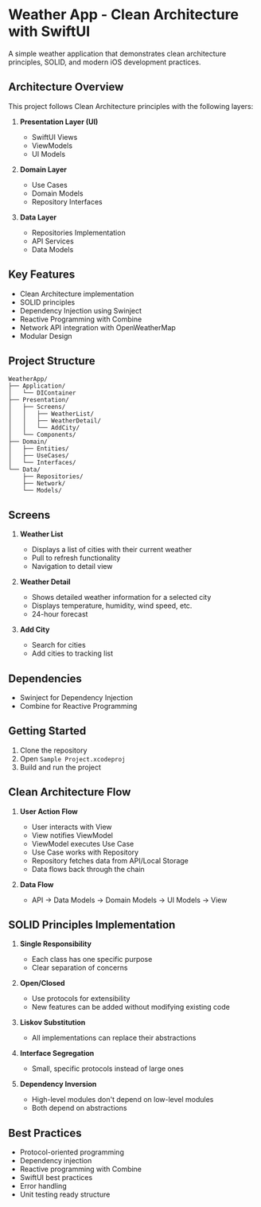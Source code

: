 # Weather App - Clean Architecture with SwiftUI

A simple weather application that demonstrates clean architecture principles, SOLID, and modern iOS development practices.

## Architecture Overview

This project follows Clean Architecture principles with the following layers:

1. **Presentation Layer (UI)**
   - SwiftUI Views
   - ViewModels
   - UI Models

2. **Domain Layer**
   - Use Cases
   - Domain Models
   - Repository Interfaces

3. **Data Layer**
   - Repositories Implementation
   - API Services
   - Data Models

## Key Features

- Clean Architecture implementation
- SOLID principles
- Dependency Injection using Swinject
- Reactive Programming with Combine
- Network API integration with OpenWeatherMap
- Modular Design

## Project Structure

```
WeatherApp/
├── Application/
│   └── DIContainer
├── Presentation/
│   ├── Screens/
│   │   ├── WeatherList/
│   │   ├── WeatherDetail/
│   │   └── AddCity/
│   └── Components/
├── Domain/
│   ├── Entities/
│   ├── UseCases/
│   └── Interfaces/
└── Data/
    ├── Repositories/
    ├── Network/
    └── Models/
```

## Screens

1. **Weather List**
   - Displays a list of cities with their current weather
   - Pull to refresh functionality
   - Navigation to detail view

2. **Weather Detail**
   - Shows detailed weather information for a selected city
   - Displays temperature, humidity, wind speed, etc.
   - 24-hour forecast

3. **Add City**
   - Search for cities
   - Add cities to tracking list

## Dependencies

- Swinject for Dependency Injection
- Combine for Reactive Programming

## Getting Started

1. Clone the repository
2. Open `Sample Project.xcodeproj`
3. Build and run the project

## Clean Architecture Flow

1. **User Action Flow**
   - User interacts with View
   - View notifies ViewModel
   - ViewModel executes Use Case
   - Use Case works with Repository
   - Repository fetches data from API/Local Storage
   - Data flows back through the chain

2. **Data Flow**
   - API → Data Models → Domain Models → UI Models → View

## SOLID Principles Implementation

1. **Single Responsibility**
   - Each class has one specific purpose
   - Clear separation of concerns

2. **Open/Closed**
   - Use protocols for extensibility
   - New features can be added without modifying existing code

3. **Liskov Substitution**
   - All implementations can replace their abstractions

4. **Interface Segregation**
   - Small, specific protocols instead of large ones

5. **Dependency Inversion**
   - High-level modules don't depend on low-level modules
   - Both depend on abstractions

## Best Practices

- Protocol-oriented programming
- Dependency injection
- Reactive programming with Combine
- SwiftUI best practices
- Error handling
- Unit testing ready structure
